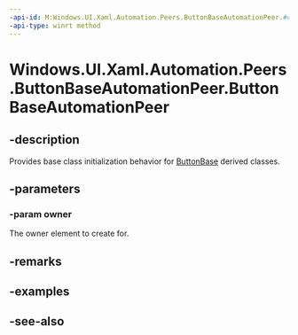 ```yaml
---
-api-id: M:Windows.UI.Xaml.Automation.Peers.ButtonBaseAutomationPeer.#ctor(Windows.UI.Xaml.Controls.Primitives.ButtonBase)
-api-type: winrt method
---
```


<!-- Method syntax
protected ButtonBaseAutomationPeer(Windows.UI.Xaml.Controls.Primitives.ButtonBase owner)
-->

# Windows.UI.Xaml.Automation.Peers.ButtonBaseAutomationPeer.ButtonBaseAutomationPeer

## -description
Provides base class initialization behavior for [ButtonBase](../windows.ui.xaml.controls.primitives/buttonbase.md) derived classes.


## -parameters
### -param owner
The owner element to create for.

## -remarks

## -examples

## -see-also
